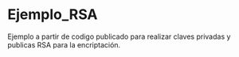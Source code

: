 # Ejemplo_RSA
Ejemplo a partir de codigo publicado para realizar claves privadas y publicas RSA para la encriptación.
